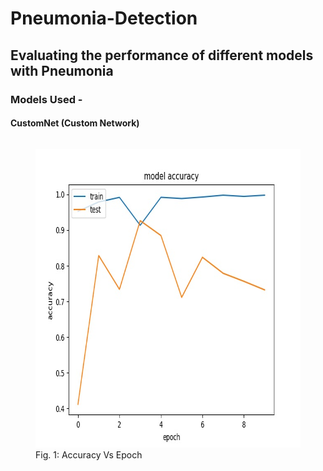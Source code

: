 # Pneumonia-Detection
## Evaluating the performance of different models with Pneumonia
### Models Used -
#### CustomNet (Custom Network)
<div class="row">
 <div class="column">
   <figure>
    <img width="640" height="478" src="https://github.com/yohan9655/Pneumonia-Detection/blob/master/graphs/InceptionAccVsEpoch.jpeg">
    <figcaption>Fig. 1: Accuracy Vs Epoch</figcaption>
  </figure>
 </div>
</div>
